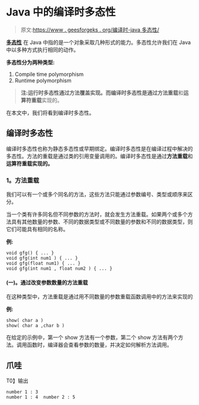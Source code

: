 # Java 中的编译时多态性

> 原文:[https://www . geesforgeks . org/编译时-java 多态性/](https://www.geeksforgeeks.org/compile-time-polymorphism-in-java/)

[**多态性**](https://www.geeksforgeeks.org/polymorphism-in-java/) 在 Java 中指的是一个对象采取几种形式的能力。多态性允许我们在 Java 中以多种方式执行相同的动作。

**多态性分为两种类型:**

1.  Compile time polymorphism
2.  Runtime polymorphism

> **注:**运行时多态性通过**方法覆盖实现。**而编译时多态性是通过**方法重载**和**运算符重载**实现的。

在本文中，我们将看到编译时多态性。

## **编译时多态性**

编译时多态性也称为静态多态性或早期绑定。编译时多态性是在编译过程中解决的多态性。方法的重载是通过类的引用变量调用的。编译时多态性是通过**方法重载**和**运算符重载实现的。**

### **1。方法重载**

我们可以有一个或多个同名的方法，这些方法只能通过参数编号、类型或顺序来区分。

当一个类有许多同名但不同参数的方法时，就会发生方法重载。如果两个或多个方法具有其他数量的参数、不同的数据类型或不同数量的参数和不同的数据类型，则它们可能具有相同的名称。

**例:**

```
void gfg() { ... }
void gfg(int num1 ) { ... }
void gfg(float num1) { ... }
void gfg(int num1 , float num2 ) { ... } 
```

#### **(一)。通过改变参数数量的方法重载**

在这种类型中，方法重载是通过用不同数量的参数重载函数调用中的方法来实现的

**例:**

```
show( char a )
show( char a ,char b )
```

在给定的示例中，第一个 show 方法有一个参数，第二个 show 方法有两个方法。调用函数时，编译器会查看参数的数量，并决定如何解析方法调用。

## 爪哇

T0】输出

```
number 1 : 3
number 1 : 4  number 2 : 5
```